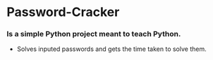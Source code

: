 # Password-Cracker

### Is a simple Python project meant to teach Python.

* Solves inputed passwords and gets the time taken to solve them.
